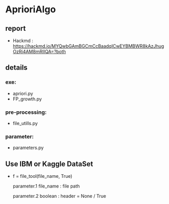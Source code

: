 # AprioriAlgo


## report

* Hackmd : https://hackmd.io/MYQwbGAmBGCmCcBaadqICwEYBMBWR8kAzJhugOzRi4AM8mRIIQA=?both


## details

### exe:
* apriori.py 
* FP_growth.py

### pre-processing:
* file_utills.py

### parameter:
* parameters.py

## Use IBM or Kaggle DataSet

* f = file_tool(file_name, True)

  parameter.1  file_name : file path

  parameter.2  boolean : header = None / True 
